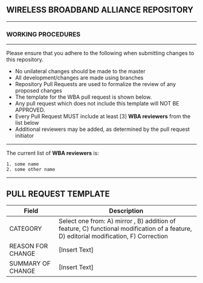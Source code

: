 ## WIRELESS BROADBAND ALLIANCE REPOSITORY


---

### WORKING PROCEDURES

---

Please ensure that you adhere to the following when submitting changes to this repository.

- No unilateral changes should be made to the master
- All development/changes are made using branches
- Repository Pull Requests are used to formalize the review of any proposed changes
- The template for the WBA pull request is shown below.
- Any pull request which does not include this template will NOT BE APPROVED.
- Every Pull Request MUST include at least [3] **WBA reviewers** from the list below
- Additional reviewers may be added, as determined by the pull request initiator

---

The current list of **WBA reviewers** is:

    1. some name
    2. some other name


----
## PULL REQUEST TEMPLATE

| Field | Description |
| ------ | ----------- |
| CATEGORY | Select one from: A) mirror , B) addition of feature, C) functional modification of a feature, D) editorial modification, F) Correction |
| REASON FOR CHANGE | [Insert Text]|
| SUMMARY OF CHANGE | [Insert Text]|
